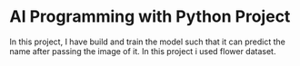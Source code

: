 # AI Programming with Python Project

In this project, I have build and train the model such that it can predict the name after passing the image of it. In this project i used flower dataset.
